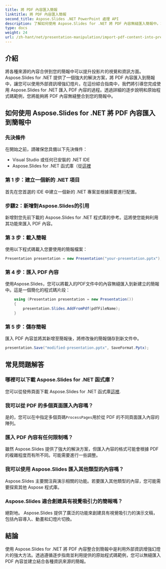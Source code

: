 ```yaml
---
title: 將 PDF 內容匯入簡報
linktitle: 將 PDF 內容匯入簡報
second_title: Aspose.Slides .NET PowerPoint 處理 API
description: 了解如何使用 Aspose.Slides for .NET 將 PDF 內容無縫匯入簡報中。本逐步指南包含原始程式碼，將幫助您透過整合外部 PDF 內容來增強簡報。
type: docs
weight: 24
url: /zh-hant/net/presentation-manipulation/import-pdf-content-into-presentations/
---
```


## 介紹
將各種來源的內容合併到您的簡報中可以提升投影片的視覺和資訊方面。 Aspose.Slides for .NET 提供了一個強大的解決方案，將 PDF 內容匯入到簡報中，讓您可以使用外部資訊增強幻燈片。在這份綜合指南中，我們將引導您完成使用 Aspose.Slides for .NET 匯入 PDF 內容的過程。透過詳細的逐步說明和原始程式碼範例，您將能夠將 PDF 內容無縫整合到您的簡報中。

## 如何使用 Aspose.Slides for .NET 將 PDF 內容匯入到簡報中

### 先決條件
在開始之前，請確保您具備以下先決條件：
- Visual Studio 或任何已安裝的 .NET IDE
-  Aspose.Slides for .NET 函式庫（從[這裡](https://releases.aspose.com/slides/net/）)

### 第 1 步：建立一個新的 .NET 項目
首先在您首選的 IDE 中建立一個新的 .NET 專案並根據需要進行配置。

### 步驟2：新增對Aspose.Slides的引用
新增對您先前下載的 Aspose.Slides for .NET 程式庫的參考。這將使您能夠利用其功能來匯入 PDF 內容。

### 第 3 步：載入簡報
使用以下程式碼載入您要使用的簡報檔案：

```csharp
Presentation presentation = new Presentation("your-presentation.pptx");
```

### 第 4 步：匯入 PDF 內容
使用Aspose.Slides，您可以將載入的PDF文件中的內容無縫匯入到新建立的簡報中。這是一個簡化的程式碼片段：

```csharp
    using (Presentation presentation = new Presentation())
    {
        presentation.Slides.AddFromPdf(pdfFileName);
    }
```

### 第 5 步：儲存簡報
匯入 PDF 內容並將其新增至簡報後，將修改後的簡報儲存到新文件中。

```csharp
presentation.Save("modified-presentation.pptx", SaveFormat.Pptx);
```

## 常見問題解答

### 哪裡可以下載 Aspose.Slides for .NET 函式庫？
您可以從發佈頁面下載 Aspose.Slides for .NET 函式庫[這裡](https://releases.aspose.com/slides/net/).

### 我可以從 PDF 的多個頁面匯入內容嗎？
是的，您可以在中指定多個頁碼`ProcessPages`用於從 PDF 的不同頁面匯入內容的陣列。

### 匯入 PDF 內容有任何限制嗎？
雖然 Aspose.Slides 提供了強大的解決方案，但匯入內容的格式可能會根據 PDF 的複雜程度而有所不同。可能需要進行一些調整。

### 我可以使用 Aspose.Slides 匯入其他類型的內容嗎？
Aspose.Slides 主要關注與演示相關的功能。若要匯入其他類型的內容，您可能需要探索其他 Aspose 程式庫。

### Aspose.Slides 適合創建具有視覺吸引力的簡報嗎？
絕對地。 Aspose.Slides 提供了廣泛的功能來創建具有視覺吸引力的演示文稿，包括內容導入、動畫和幻燈片切換。

## 結論
使用 Aspose.Slides for .NET 將 PDF 內容整合到簡報中是利用外部資訊增強幻燈片的強大方法。透過遵循逐步指南並利用提供的原始程式碼範例，您可以無縫匯入 PDF 內容並建立結合各種資訊來源的簡報。